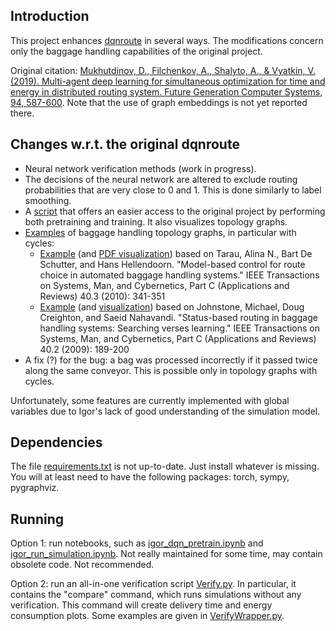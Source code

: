 ## Introduction

This project enhances [dqnroute](https://github.com/flyingleafe/dqnroute) in several ways.
The modifications concern only the baggage handling capabilities of the original project.

Original citation: [Mukhutdinov, D., Filchenkov, A., Shalyto, A., & Vyatkin, V. (2019). Multi-agent deep learning for simultaneous optimization for time and energy in distributed routing system. Future Generation Computer Systems, 94, 587-600](https://www.sciencedirect.com/science/article/pii/S0167739X18309087?casa_token=3O7gKwF4KRAAAAAA:Ia9qKHkdtgvekRjrCL_M7U5jBFpIYCVPMUagJTf88lWfjJrv6D7zNkaJyYIPj9mculdSsbLXYhI). Note that the use of graph embeddings is not yet reported there.

## Changes w.r.t. the original dqnroute

* Neural network verification methods (work in progress).
* The decisions of the neural network are altered to exclude routing probabilities that are very close to 0 and 1. This is done similarly to label smoothing.
* A [script](/src/Verify.py) that offers an easier access to the original project by performing both pretraining and training. It also visualizes topology graphs.
* [Examples](/launches/igor) of baggage handling topology graphs, in particular with cycles:
	* [Example](/launches/igor/tarau2010.yaml) (and [PDF visualization](/launches/igor/ConveyorGraph-Tarau2010.pdf)) based on Tarau, Alina N., Bart De Schutter, and Hans Hellendoorn. "Model-based control for route choice in automated baggage handling systems." IEEE Transactions on Systems, Man, and Cybernetics, Part C (Applications and Reviews) 40.3 (2010): 341-351
	* [Example](/launches/igor/johnstone2010.yaml) (and [visualization](/launches/igor/ConveyorGraph-Johnstone2010.pdf))  based on Johnstone, Michael, Doug Creighton, and Saeid Nahavandi. "Status-based routing in baggage handling systems: Searching verses learning." IEEE Transactions on Systems, Man, and Cybernetics, Part C (Applications and Reviews) 40.2 (2009): 189-200
* A fix (?) for the bug: a bag was processed incorrectly if it passed twice along the same conveyor. This is possible only in topology graphs with cycles.

Unfortunately, some features are currently implemented with global variables due to Igor's lack of good understanding of the simulation model.

## Dependencies

The file [requirements.txt](/requirements.txt) is not up-to-date. Just install whatever is missing. You will at least need to have the following packages: torch, sympy, pygraphviz.

## Running

Option 1: run notebooks, such as [igor_dqn_pretrain.ipynb](/notebooks/igor_dqn_pretrain.ipynb) and [igor_run_simulation.ipynb](/notebooks/igor_run_simulation.ipynb).
Not really maintained for some time, may contain obsolete code. Not recommended.

Option 2: run an all-in-one verification script [Verify.py](/src/Verify.py). In particular, it contains the "compare" command, which runs simulations without any verification. This command will create delivery time and energy consumption plots. Some examples are given in [VerifyWrapper.py](/src/VerifyWrapper.py).
